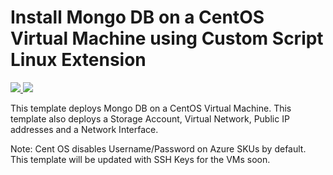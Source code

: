 # Install Mongo DB on a CentOS Virtual Machine using Custom Script Linux Extension

<a href="https://portal.azure.com/#create/Microsoft.Template/uri/https%3A%2F%2Fraw.githubusercontent.com%2FAzure%2Fazure-quickstart-templates%2Fmaster%2Fmongodb-on-centos%2Fazuredeploy.json" target="_blank">
    <img src="http://azuredeploy.net/deploybutton.png"/>
</a>
<a href="http://armviz.io/#/?load=https%3A%2F%2Fraw.githubusercontent.com%2FAzure%2Fazure-quickstart-templates%2Fmaster%2Fmongodb-on-centos%2Fazuredeploy.json" target="_blank">
    <img src="http://armviz.io/visualizebutton.png"/>
</a>

This template deploys Mongo DB on a CentOS Virtual Machine. This template also deploys a Storage Account, Virtual Network, Public IP addresses and a Network Interface.

Note: Cent OS disables Username/Password on Azure SKUs by default. This template will be updated with SSH Keys for the VMs soon.
